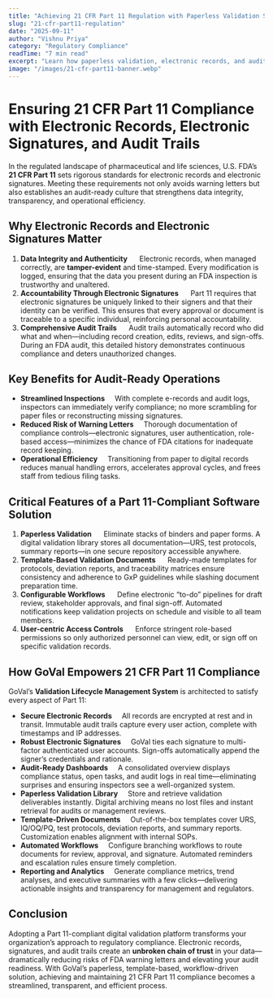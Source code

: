 ```yaml
---
title: "Achieving 21 CFR Part 11 Regulation with Paperless Validation Software"
slug: "21-cfr-part11-regulation"
date: "2025-09-11"
author: "Vishnu Priya"
category: "Regulatory Compliance"
readTime: "7 min read"
excerpt: "Learn how paperless validation, electronic records, and audit trails ensure 21 CFR Part 11 compliance."
image: "/images/21-cfr-part11-banner.webp"
---
```

<!-- rest of your markdown content here -->
# Ensuring 21 CFR Part 11 Compliance with Electronic Records, Electronic Signatures, and Audit Trails
In the regulated landscape of pharmaceutical and life sciences, U.S. FDA’s **21 CFR Part 11** sets rigorous standards for electronic records and electronic signatures. Meeting these requirements not only avoids warning letters but also establishes an audit-ready culture that strengthens data integrity, transparency, and operational efficiency.  
## Why Electronic Records and Electronic Signatures Matter
1. **Data Integrity and Authenticity**  
   Electronic records, when managed correctly, are **tamper-evident** and time-stamped. Every modification is logged, ensuring that the data you present during an FDA inspection is trustworthy and unaltered.
2. **Accountability Through Electronic Signatures**  
   Part 11 requires that electronic signatures be uniquely linked to their signers and that their identity can be verified. This ensures that every approval or document is traceable to a specific individual, reinforcing personal accountability.
3. **Comprehensive Audit Trails**  
   Audit trails automatically record who did what and when—including record creation, edits, reviews, and sign-offs. During an FDA audit, this detailed history demonstrates continuous compliance and deters unauthorized changes.
## Key Benefits for Audit-Ready Operations
- **Streamlined Inspections**  
  With complete e-records and audit logs, inspectors can immediately verify compliance; no more scrambling for paper files or reconstructing missing signatures.
- **Reduced Risk of Warning Letters**  
  Thorough documentation of compliance controls—electronic signatures, user authentication, role-based access—minimizes the chance of FDA citations for inadequate record keeping.
- **Operational Efficiency**  
  Transitioning from paper to digital records reduces manual handling errors, accelerates approval cycles, and frees staff from tedious filing tasks.
## Critical Features of a Part 11-Compliant Software Solution
1. **Paperless Validation**  
   Eliminate stacks of binders and paper forms. A digital validation library stores all documentation—URS, test protocols, summary reports—in one secure repository accessible anywhere.
2. **Template-Based Validation Documents**  
   Ready-made templates for protocols, deviation reports, and traceability matrices ensure consistency and adherence to GxP guidelines while slashing document preparation time.
3. **Configurable Workflows**  
   Define electronic “to-do” pipelines for draft review, stakeholder approvals, and final sign-off. Automated notifications keep validation projects on schedule and visible to all team members.
4. **User-centric Access Controls**  
   Enforce stringent role-based permissions so only authorized personnel can view, edit, or sign off on specific validation records.
## How GoVal Empowers 21 CFR Part 11 Compliance
GoVal’s **Validation Lifecycle Management System** is architected to satisfy every aspect of Part 11:
- **Secure Electronic Records**  
  All records are encrypted at rest and in transit. Immutable audit trails capture every user action, complete with timestamps and IP addresses.
- **Robust Electronic Signatures**  
  GoVal ties each signature to multi-factor authenticated user accounts. Sign-offs automatically append the signer’s credentials and rationale.
- **Audit-Ready Dashboards**  
  A consolidated overview displays compliance status, open tasks, and audit logs in real time—eliminating surprises and ensuring inspectors see a well-organized system.
- **Paperless Validation Library**  
  Store and retrieve validation deliverables instantly. Digital archiving means no lost files and instant retrieval for audits or management reviews.
- **Template-Driven Documents**  
  Out-of-the-box templates cover URS, IQ/OQ/PQ, test protocols, deviation reports, and summary reports. Customization enables alignment with internal SOPs.
- **Automated Workflows**  
  Configure branching workflows to route documents for review, approval, and signature. Automated reminders and escalation rules ensure timely completion.
- **Reporting and Analytics**  
  Generate compliance metrics, trend analyses, and executive summaries with a few clicks—delivering actionable insights and transparency for management and regulators.
## Conclusion
Adopting a Part 11-compliant digital validation platform transforms your organization’s approach to regulatory compliance. Electronic records, signatures, and audit trails create an **unbroken chain of trust** in your data—dramatically reducing risks of FDA warning letters and elevating your audit readiness. With GoVal’s paperless, template-based, workflow-driven solution, achieving and maintaining 21 CFR Part 11 compliance becomes a streamlined, transparent, and efficient process.